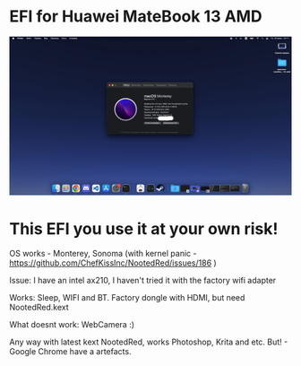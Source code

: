 # EFI for Huawei MateBook 13 AMD

<img src="image.png" alt="Alt text" title="Optional title">

# This EFI you use it at your own risk!

OS works - Monterey, Sonoma (with kernel panic - https://github.com/ChefKissInc/NootedRed/issues/186 )

Issue: 
I have an intel ax210, I haven't tried it with the factory wifi adapter

Works:
Sleep,
WIFI and BT.
Factory dongle with HDMI, but need NootedRed.kext

What doesnt work:
WebCamera :)

Any way with latest kext NootedRed, works Photoshop, Krita and etc. But! - Google Chrome have a artefacts.
